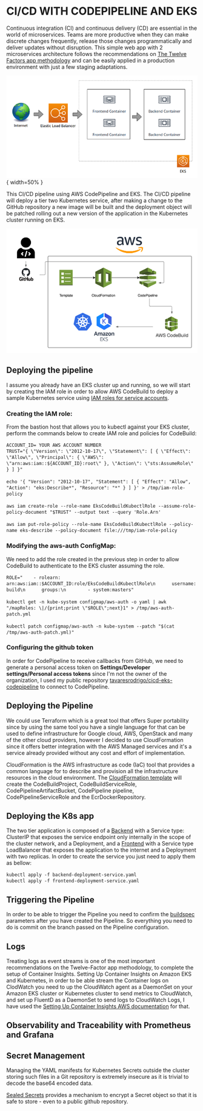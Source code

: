 # CI/CD WITH CODEPIPELINE AND EKS

Continuous integration (CI) and continuous delivery (CD) are essential in the world of microservices. Teams are more productive when they can make discrete changes frequently, release those changes programmatically and deliver updates without disruption. This simple web app with 2 microservices architecture follows the recommendations on [The Twelve Factors app methodology](https://12factor.net/) and can be easily applied in a production environment with just a few staging adaptations.

![two-tier-application.png](two-tier-application.png){ width=50% }

This CI/CD pipeline using AWS CodePipeline and EKS. The CI/CD pipeline will deploy a tier two Kubernetes service, after making a change to the GitHub repository a new image will be built and the deployment object will be patched rolling out a new version of the application in the Kubernetes cluster running on EKS.

![pipeline.png|10%](pipeline.png)

## Deploying the pipeline

I assume you already have an EKS cluster up and running, so we will start by creating the IAM role in order to allow AWS CodeBuild to deploy a sample Kubernetes service using [IAM roles for service accounts](https://docs.aws.amazon.com/eks/latest/userguide/iam-roles-for-service-accounts.html). 

### Creating the IAM role: 
From the bastion host that allows you to kubectl against your EKS cluster, perform the commands below to create IAM role and policies for CodeBuild:
```shell
ACCOUNT_ID= YOUR AWS ACCOUNT NUMBER
TRUST="{ \"Version\": \"2012-10-17\", \"Statement\": [ { \"Effect\": \"Allow\", \"Principal\": { \"AWS\": \"arn:aws:iam::${ACCOUNT_ID}:root\" }, \"Action\": \"sts:AssumeRole\" } ] }"

echo '{ "Version": "2012-10-17", "Statement": [ { "Effect": "Allow", "Action": "eks:Describe*", "Resource": "*" } ] }' > /tmp/iam-role-policy

aws iam create-role --role-name EksCodeBuildKubectlRole --assume-role-policy-document "$TRUST" --output text --query 'Role.Arn'

aws iam put-role-policy --role-name EksCodeBuildKubectlRole --policy-name eks-describe --policy-document file:///tmp/iam-role-policy
```

### Modifying the aws-auth ConfigMap:

We need to add the role created in the previous step in order to allow CodeBuild to authenticate to the EKS cluster assuming the role.

```shell
ROLE="    - rolearn: arn:aws:iam::$ACCOUNT_ID:role/EksCodeBuildKubectlRole\n      username: build\n      groups:\n        - system:masters"

kubectl get -n kube-system configmap/aws-auth -o yaml | awk "/mapRoles: \|/{print;print \"$ROLE\";next}1" > /tmp/aws-auth-patch.yml

kubectl patch configmap/aws-auth -n kube-system --patch "$(cat /tmp/aws-auth-patch.yml)"
```
### Configuring the github token

In order for CodePipeline to receive callbacks from GitHub, we need to generate a personal access token on **Settings/Developer settings/Personal access tokens** since I'm not the owner of the organization, I used my public repository [tavaresrodrigo/cicd-eks-codepipeline](https://github.com/tavaresrodrigo/cicd-eks-codepipeline) to connect to CodePipeline.

## Deploying the Pipeline

We could use Terraform which is a great tool that offers Super portability since by using the same tool you have a single language for that can be used to define infrastructure for Google cloud, AWS, OpenStack and many of the other cloud providers, however I decided to use CloudFormation since it offers better integration with the AWS Managed services and it's a service already provided without any cost and effort of implementation. 

CloudFormation is the AWS infrastructure as code (IaC) tool that provides a common language for to describe and provision all the infrastructure resources in the cloud environment. The [CloudFormation template](ci-cd-codepipeline.cfn.yml) will create the CodeBuildProject, CodeBuildServiceRole, CodePipelineArtifactBucket, CodePipeline pipeline, CodePipelineServiceRole and the EcrDockerRepository.

## Deploying the K8s app

The two tier application is composed of a [Backend](backend-deployment-service.yaml) with a Service type: ClusterIP that exposes the service endpoint only internally in the scope of the cluster network, and a Deployment, and a [Frontend](frontend-deployment-service.yaml) with a Service type LoadBalancer that exposes the application to the internet and a Deployment with two replicas. In order to create the service you just need to apply them as bellow:

```shell
kubectl apply -f backend-deployment-service.yaml
kubectl apply -f frontend-deployment-service.yaml
```
## Triggering the Pipeline

In order to be able to trigger the Pipeline you need to confirm the [buildspec](buildspec.yml) parameters after you have created the Pipeline. So everything you need to do is commit on the branch passed on the Pipeline configuration. 

## Logs

Treating logs as event streams is one of the most important recommendations on the Twelve-Factor app methodology, to complete the setup of Container Insights. Setting Up Container Insights on Amazon EKS and Kubernetes, in order to be able stream the Container logs on ClodWatch you need to up the CloudWatch agent as a DaemonSet on your Amazon EKS cluster or Kubernetes cluster to send metrics to CloudWatch, and set up FluentD as a DaemonSet to send logs to CloudWatch Logs, I have used the [Setting Up Container Insights AWS documentation](https://docs.aws.amazon.com/AmazonCloudWatch/latest/monitoring/Container-Insights-setup-EKS-quickstart.html) for that. 

## Observability and Traceability with Prometheus and Grafana


## Secret Management

Managing the YAML manifests for Kubernetes Secrets outside the cluster storing such files in a Git repository is extremely insecure as it is trivial to decode the base64 encoded data.

[Sealed Secrets](https://github.com/bitnami-labs/sealed-secrets) provides a mechanism to encrypt a Secret object so that it is safe to store - even to a public github repository.
